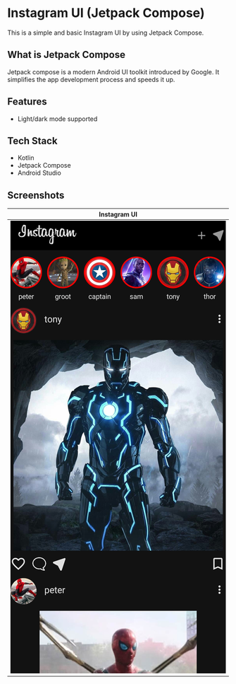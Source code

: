 # Instagram UI (Jetpack Compose)
This is a simple and basic Instagram UI by using Jetpack Compose.







## What is Jetpack Compose

Jetpack compose is a modern Android UI toolkit introduced by Google. It simplifies the app development process and speeds it up.
## Features

- Light/dark mode supported


## Tech Stack

- Kotlin 
- Jetpack Compose
- Android Studio


## Screenshots

|   Instagram UI    |  
|---------	
  ![](https://github.com/yash1307-cse/Instagram-UI/blob/master/preview/Instagram%20UI.jpg)  |  

